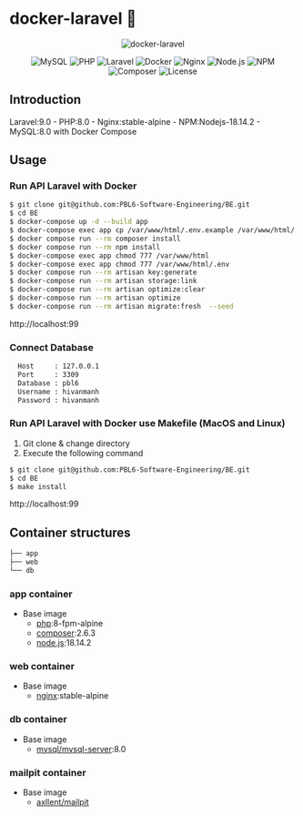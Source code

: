 # docker-laravel 🐳

<p align="center">
    <img src="https://user-images.githubusercontent.com/35098175/145682384-0f531ede-96e0-44c3-a35e-32494bd9af42.png" alt="docker-laravel">
</p>
<p align="center">
  <img alt="MySQL" src="https://img.shields.io/badge/-MySQL-4479A1?style=flat-square&logo=mysql&logoColor=white" />
  <img alt="PHP" src="https://img.shields.io/badge/-PHP-777BB4?style=flat-square&logo=php&logoColor=white" />
  <img alt="Laravel" src="https://img.shields.io/badge/-Laravel-FF2D20?style=flat-square&logo=laravel&logoColor=white" />
  <img alt="Docker" src="https://img.shields.io/badge/-Docker-46a2f1?style=flat-square&logo=docker&logoColor=white" />
  <img alt="Nginx" src="https://img.shields.io/badge/-Nginx-009639?style=flat-square&logo=nginx&logoColor=white" />
  <img alt="Node.js" src="https://img.shields.io/badge/-Node.js-339933?style=flat-square&logo=Node.js&logoColor=white" />
  <img alt="NPM" src="https://img.shields.io/badge/-NPM-CB3837?style=flat-square&logo=npm&logoColor=white" />
  <img alt="Composer" src="https://img.shields.io/badge/-Composer-885630?style=flat-square&logo=composer&logoColor=white" />
  <img src="https://img.shields.io/github/license/ucan-lab/docker-laravel" alt="License">
</p>

## Introduction

Laravel:9.0 - PHP:8.0 - Nginx:stable-alpine - NPM:Nodejs-18.14.2 - MySQL:8.0 with Docker Compose

## Usage

### Run API Laravel with Docker 

```bash
$ git clone git@github.com:PBL6-Software-Engineering/BE.git
$ cd BE  
$ docker-compose up -d --build app
$ docker-compose exec app cp /var/www/html/.env.example /var/www/html/.env
$ docker compose run --rm composer install
$ docker compose run --rm npm install
$ docker-compose exec app chmod 777 /var/www/html
$ docker-compose exec app chmod 777 /var/www/html/.env
$ docker compose run --rm artisan key:generate
$ docker-compose run --rm artisan storage:link
$ docker-compose run --rm artisan optimize:clear
$ docker-compose run --rm artisan optimize
$ docker-compose run --rm artisan migrate:fresh  --seed
```

http://localhost:99

### Connect Database 
```bash
  Host     : 127.0.0.1 
  Port     : 3309
  Database : pbl6 
  Username : hivanmanh
  Password : hivanmanh 
```

### Run API Laravel with Docker use Makefile (MacOS and Linux)

1. Git clone & change directory
2. Execute the following command

```bash
$ git clone git@github.com:PBL6-Software-Engineering/BE.git
$ cd BE  
$ make install
```

http://localhost:99

## Container structures

```bash
├── app
├── web
└── db
```

### app container

- Base image
  - [php](https://hub.docker.com/_/php):8-fpm-alpine
  - [composer](https://hub.docker.com/_/composer):2.6.3
  - [node.js](https://hub.docker.com/_/node/):18.14.2

### web container

- Base image
  - [nginx](https://hub.docker.com/_/nginx):stable-alpine

### db container

- Base image
  - [mysql/mysql-server](https://hub.docker.com/r/mysql/mysql-server):8.0

### mailpit container

- Base image
  - [axllent/mailpit](https://hub.docker.com/r/axllent/mailpit)

